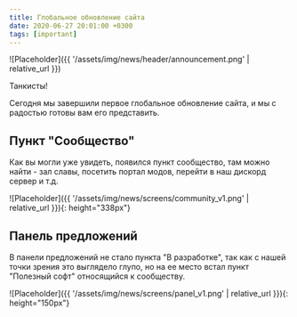 ```yaml
---
title: Глобальное обновление сайта
date: 2020-06-27 20:01:00 +0300
tags: [important]
---
```

<p style="display: none">Отключение сайта привело несколько правок и новый пункт.</p>

![Placeholder]({{ '/assets/img/news/header/announcement.png' | relative_url }})

Танкисты!

Сегодня мы завершили первое глобальное обновление сайта, и мы с радостью готовы вам его представить.

## Пункт "Сообщество"

Как вы могли уже увидеть, появился пункт сообщество, там можно найти - зал славы, посетить портал модов, перейти в наш дискорд сервер и т.д.

![Placeholder]({{ '/assets/img/news/screens/community_v1.png' | relative_url }}){: height="338px"}

## Панель предложений

В панели предложений не стало пункта "В разработке", так как с нашей точки зрения это выглядело глупо, но на ее место встал пункт "Полезный софт" относящийся к сообществу.

![Placeholder]({{ '/assets/img/news/screens/panel_v1.png' | relative_url }}){: height="150px"}